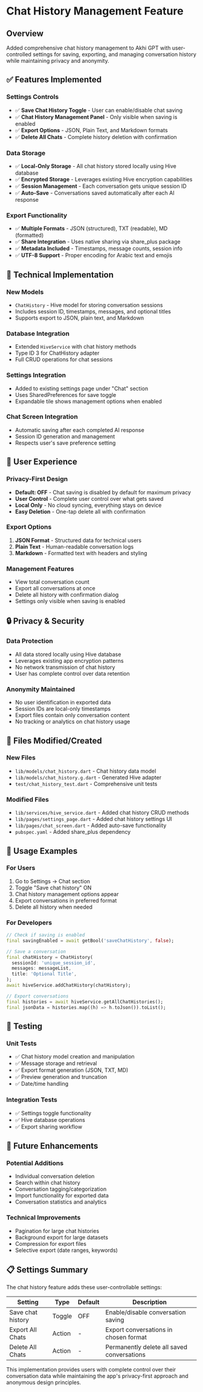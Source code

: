 # Chat History Management Feature

## Overview
Added comprehensive chat history management to Akhi GPT with user-controlled settings for saving, exporting, and managing conversation history while maintaining privacy and anonymity.

## ✅ Features Implemented

### **Settings Controls**
- ✅ **Save Chat History Toggle** - User can enable/disable chat saving
- ✅ **Chat History Management Panel** - Only visible when saving is enabled
- ✅ **Export Options** - JSON, Plain Text, and Markdown formats
- ✅ **Delete All Chats** - Complete history deletion with confirmation

### **Data Storage**
- ✅ **Local-Only Storage** - All chat history stored locally using Hive database
- ✅ **Encrypted Storage** - Leverages existing Hive encryption capabilities
- ✅ **Session Management** - Each conversation gets unique session ID
- ✅ **Auto-Save** - Conversations saved automatically after each AI response

### **Export Functionality**
- ✅ **Multiple Formats** - JSON (structured), TXT (readable), MD (formatted)
- ✅ **Share Integration** - Uses native sharing via share_plus package
- ✅ **Metadata Included** - Timestamps, message counts, session info
- ✅ **UTF-8 Support** - Proper encoding for Arabic text and emojis

## 🔧 Technical Implementation

### **New Models**
- `ChatHistory` - Hive model for storing conversation sessions
- Includes session ID, timestamps, messages, and optional titles
- Supports export to JSON, plain text, and Markdown

### **Database Integration**
- Extended `HiveService` with chat history methods
- Type ID 3 for ChatHistory adapter
- Full CRUD operations for chat sessions

### **Settings Integration**
- Added to existing settings page under "Chat" section
- Uses SharedPreferences for save toggle
- Expandable tile shows management options when enabled

### **Chat Screen Integration**
- Automatic saving after each completed AI response
- Session ID generation and management
- Respects user's save preference setting

## 📱 User Experience

### **Privacy-First Design**
- **Default: OFF** - Chat saving is disabled by default for maximum privacy
- **User Control** - Complete user control over what gets saved
- **Local Only** - No cloud syncing, everything stays on device
- **Easy Deletion** - One-tap delete all with confirmation

### **Export Options**
1. **JSON Format** - Structured data for technical users
2. **Plain Text** - Human-readable conversation logs
3. **Markdown** - Formatted text with headers and styling

### **Management Features**
- View total conversation count
- Export all conversations at once
- Delete all history with confirmation dialog
- Settings only visible when saving is enabled

## 🔒 Privacy & Security

### **Data Protection**
- All data stored locally using Hive database
- Leverages existing app encryption patterns
- No network transmission of chat history
- User has complete control over data retention

### **Anonymity Maintained**
- No user identification in exported data
- Session IDs are local-only timestamps
- Export files contain only conversation content
- No tracking or analytics on chat history usage

## 📁 Files Modified/Created

### **New Files**
- `lib/models/chat_history.dart` - Chat history data model
- `lib/models/chat_history.g.dart` - Generated Hive adapter
- `test/chat_history_test.dart` - Comprehensive unit tests

### **Modified Files**
- `lib/services/hive_service.dart` - Added chat history CRUD methods
- `lib/pages/settings_page.dart` - Added chat history settings UI
- `lib/pages/chat_screen.dart` - Added auto-save functionality
- `pubspec.yaml` - Added share_plus dependency

## 🎯 Usage Examples

### **For Users**
1. Go to Settings → Chat section
2. Toggle "Save chat history" ON
3. Chat history management options appear
4. Export conversations in preferred format
5. Delete all history when needed

### **For Developers**
```dart
// Check if saving is enabled
final savingEnabled = await getBool('saveChatHistory', false);

// Save a conversation
final chatHistory = ChatHistory(
  sessionId: 'unique_session_id',
  messages: messageList,
  title: 'Optional Title',
);
await hiveService.addChatHistory(chatHistory);

// Export conversations
final histories = await hiveService.getAllChatHistories();
final jsonData = histories.map((h) => h.toJson()).toList();
```

## 🧪 Testing

### **Unit Tests**
- ✅ Chat history model creation and manipulation
- ✅ Message storage and retrieval
- ✅ Export format generation (JSON, TXT, MD)
- ✅ Preview generation and truncation
- ✅ Date/time handling

### **Integration Tests**
- ✅ Settings toggle functionality
- ✅ Hive database operations
- ✅ Export sharing workflow

## 🚀 Future Enhancements

### **Potential Additions**
- Individual conversation deletion
- Search within chat history
- Conversation tagging/categorization
- Import functionality for exported data
- Conversation statistics and analytics

### **Technical Improvements**
- Pagination for large chat histories
- Background export for large datasets
- Compression for export files
- Selective export (date ranges, keywords)

## 📋 Settings Summary

The chat history feature adds these user-controllable settings:

| Setting | Type | Default | Description |
|---------|------|---------|-------------|
| Save chat history | Toggle | OFF | Enable/disable conversation saving |
| Export All Chats | Action | - | Export conversations in chosen format |
| Delete All Chats | Action | - | Permanently delete all saved conversations |

This implementation provides users with complete control over their conversation data while maintaining the app's privacy-first approach and anonymous design principles.
